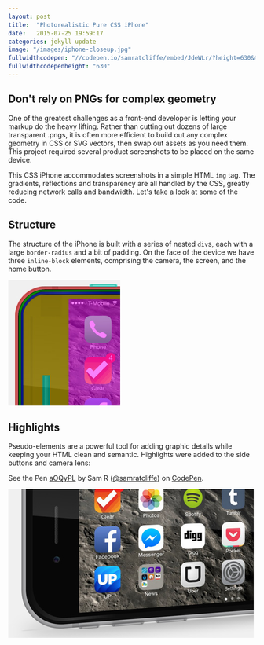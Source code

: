 ```yaml
---
layout: post
title:  "Photorealistic Pure CSS iPhone"
date:   2015-07-25 19:59:17
categories: jekyll update
image: "/images/iphone-closeup.jpg"
fullwidthcodepen: "//codepen.io/samratcliffe/embed/JdeWLr/?height=630&theme-id=17355&default-tab=result"
fullwidthcodepenheight: "630"
---
```


## Don't rely on PNGs for complex geometry
One of the greatest challenges as a front-end developer is letting your markup do the heavy lifting. Rather than cutting out dozens of large transparent .pngs, it is often more efficient to build out any complex geometry in CSS or SVG vectors, then swap out assets as you need them. This project required several product screenshots to be placed on the same device.

This CSS iPhone accommodates screenshots in a simple HTML `img` tag. The gradients, reflections and transparency are all handled by the CSS, greatly reducing network calls and bandwidth. Let's take a look at some of the code.

## Structure
The structure of the iPhone is built with a series of nested `div`s, each with a large `border-radius` and a bit of padding. On the face of the device we have three `inline-block` elements, comprising the camera, the screen, and the home button.

<img src="/images/iphone-structure.jpg">

## Highlights
Pseudo-elements are a powerful tool for adding graphic details while keeping your HTML clean and semantic. Highlights were added to the side buttons and camera lens:

<p data-height="268" data-theme-id="17355" data-slug-hash="aOQyPL" data-default-tab="result" data-user="samratcliffe" class='codepen'>See the Pen <a href='http://codepen.io/samratcliffe/pen/aOQyPL/'>aOQyPL</a> by Sam R (<a href='http://codepen.io/samratcliffe'>@samratcliffe</a>) on <a href='http://codepen.io'>CodePen</a>.</p>
<script async src="//assets.codepen.io/assets/embed/ei.js"></script>

<img src="/images/iphone-closeup.jpg">
